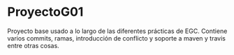 # ProyectoG01
Proyecto base usado a lo largo de las diferentes prácticas de EGC. 
Contiene varios commits, ramas, introducción de conflicto y soporte a maven y travis entre otras cosas.
